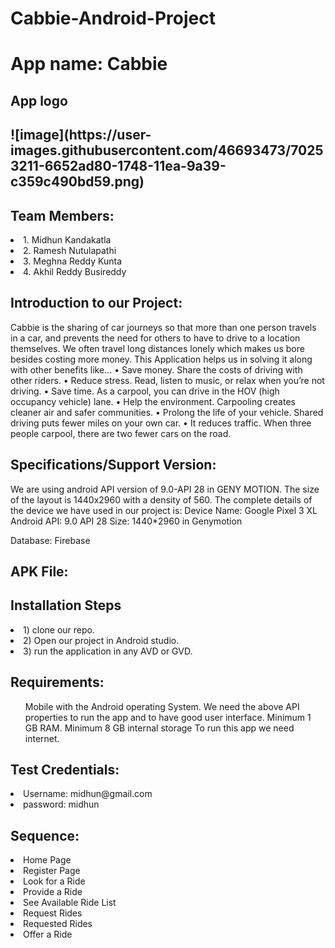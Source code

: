 # Cabbie-Android-Project
<h1>App name: Cabbie </h1>
<h2> App logo <h2>
![image](https://user-images.githubusercontent.com/46693473/70253211-6652ad80-1748-11ea-9a39-c359c490bd59.png)


<h2>Team Members:</h2>
 <li>1. Midhun Kandakatla</li>
 <li>2. Ramesh Nutulapathi</li>
 <li>3. Meghna Reddy Kunta</li>
 <li>4. Akhil Reddy Busireddy</li>


<h2> Introduction to our Project:</h2>
<p>Cabbie is the sharing of car journeys so that more than one person travels in a car, and prevents the need for others to have to drive to a location themselves. We often travel long distances lonely which makes us bore besides costing more money. This Application helps us in solving it along with other benefits like...
•	Save money. Share the costs of driving with other riders.
•	Reduce stress. Read, listen to music, or relax when you’re not driving.
•	Save time. As a carpool, you can drive in the HOV (high occupancy vehicle) lane.
•	Help the environment. Carpooling creates cleaner air and safer communities.
•	Prolong the life of your vehicle. Shared driving puts fewer miles on your own car.
•	It reduces traffic. When three people carpool, there are two fewer cars on the road.
</p>
<h2>Specifications/Support Version:</h2>

<p>We are using android API version of 9.0-API 28 in GENY MOTION. The size of the layout is 1440x2960 with a density of 560. 
The complete details of the device we have used in our project is:
Device Name: Google Pixel 3 XL
Android API: 9.0 API 28
Size: 1440*2960 in Genymotion</p>
Database: Firebase

<h2> APK File:</h2>



<h2>Installation Steps</h2>
<li>1) clone our repo.</li>
<li>2) Open our project in Android studio.</li>
<li>3) run the application in any AVD or GVD.</li>

<h2>Requirements:</h2>
<p>
<ul>
Mobile with the Android operating System.
We need the above API properties to run the app and to have good user interface.
Minimum 1 GB RAM.
Minimum 8 GB internal storage
To run this app we need internet.
</ul>
</p>
<h2>Test Credentials:</h2>
<li> Username: midhun@gmail.com</li>
<li>password: midhun</li>
</p>
<h2>Sequence:</h2>
 <li>Home Page</li>
 <li>Register Page</li>
 <li>Look for a Ride </li>
 <li>Provide a Ride</li>
 <li>See Available Ride List</li>
 <li>Request Rides</li>
 <li>Requested Rides</li>
 <li>Offer a Ride</li>
